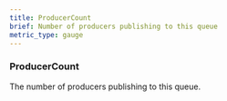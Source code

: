 ```yaml
---
title: ProducerCount
brief: Number of producers publishing to this queue
metric_type: gauge
---
```

### ProducerCount

The number of producers publishing to this queue.
